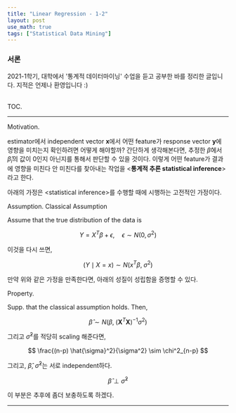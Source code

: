```yaml
---
title: "Linear Regression - 1-2"
layout: post
use_math: true
tags: ["Statistical Data Mining"]
---
```


### 서론
2021-1학기, 대학에서 '통계적 데이터마이닝' 수업을 듣고 공부한 바를 정리한 글입니다. 지적은 언제나 환영입니다 :)

<br><span class="statement-title">TOC.</span><br>

<hr/>

<span class="statement-title">Motivation.</span><br>

estimator에서 independent vector $\mathbf{x}$에서 어떤 feature가 response vector $\mathbf{y}$에 영향을 미치는지 확인하려면 어떻게 해야할까? 간단하게 생각해본다면, 추정한 $\hat{\beta}$에서 $\hat{\beta}_i$의 값이 0인지 아닌지를 통해서 판단할 수 있을 것이다. 이렇게 어떤 feature가 결과에 영향을 미친다 안 미친다를 찾아내는 작업을 \<**통계적 추론 statistical inference**\>라고 한다.

아래의 가정은 \<statistical inference\>를 수행할 때에 시행하는 고전적인 가정이다.

<span class="statement-title">Assumption.</span> Classical Assumption<br>

Assume that the true distribution of the data is 

$$
Y = X^T \beta + \epsilon, \quad \epsilon \sim N(0, \sigma^2)
$$

이것을 다시 쓰면,

$$
(Y \mid X = x) \sim N(x^T \beta, \; \sigma^2)
$$

만약 위와 같은 가정을 만족한다면, 아래의 성질이 성립함을 증명할 수 있다.

<span class="statement-title">Property.</span><br>

Supp. that the classical assumption holds. Then,

$$
\hat{\beta} \sim N(\beta, \; (\mathbf{X}^T \mathbf{X})^{-1} \sigma^2)
$$

그리고 $\hat{\sigma}^2$를 적당히 scaling 해준다면,

$$
\frac{(n-p) \hat{\sigma}^2}{\sigma^2} \sim \chi^2_{n-p}
$$

그리고, $\hat{\beta}$, $\hat{\sigma}^2$는 서로 independent하다.

$$
\hat{\beta} \perp \hat{\sigma}^2
$$

이 부분은 추후에 좀더 보충하도록 하겠다.

<hr/>

